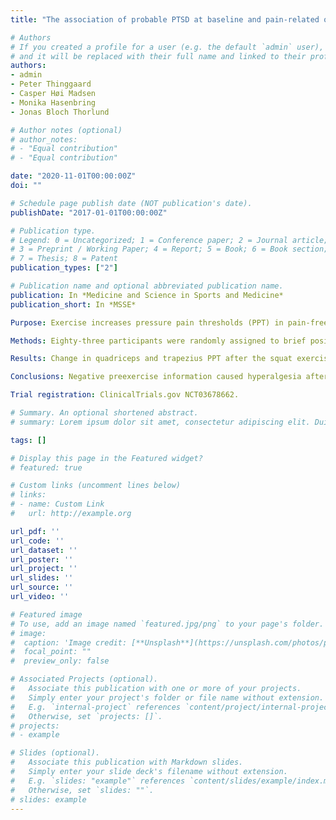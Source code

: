 ```yaml
---
title: "The association of probable PTSD at baseline and pain-related outcomes after chronic pain rehabilitation: a comparison of DSM-5 and ICD-11 criteria for PTSD"

# Authors
# If you created a profile for a user (e.g. the default `admin` user), write the username (folder name) here 
# and it will be replaced with their full name and linked to their profile.
authors:
- admin
- Peter Thinggaard
- Casper Høi Madsen
- Monika Hasenbring
- Jonas Bloch Thorlund

# Author notes (optional)
# author_notes:
# - "Equal contribution"
# - "Equal contribution"

date: "2020-11-01T00:00:00Z"
doi: ""

# Schedule page publish date (NOT publication's date).
publishDate: "2017-01-01T00:00:00Z"

# Publication type.
# Legend: 0 = Uncategorized; 1 = Conference paper; 2 = Journal article;
# 3 = Preprint / Working Paper; 4 = Report; 5 = Book; 6 = Book section;
# 7 = Thesis; 8 = Patent
publication_types: ["2"]

# Publication name and optional abbreviated publication name.
publication: In *Medicine and Science in Sports and Medicine*
publication_short: In *MSSE*

Purpose: Exercise increases pressure pain thresholds (PPT) in pain-free individuals, known as exercise-induced hypoalgesia (EIH). Positive preexercise information can elicit higher EIH responses, but the effect of positive versus negative preexercise information on EIH is unknown. The primary aim of this randomized controlled trial was to compare EIH at the exercising thigh muscle after an isometric squat exercise between individuals receiving positive versus negative preexercise information about the effect of exercise on pain. Secondary aims were to compare EIH at nonexercising muscles between groups, and to investigate the relationship between participants' expectations and EIH.

Methods: Eighty-three participants were randomly assigned to brief positive (n = 28), neutral (n = 28) or negative (n = 27) verbal information. The neutral information group was included in the study as a reference group. Pressure pain thresholds at the thigh and trapezius muscles were assessed before and after the intervention (i.e., preexercise information+squat exercise). Expectations of pain relief were assessed using a numerical rating scale (-10 [most negative] to 10 [most positive]).

Results: Change in quadriceps and trapezius PPT after the squat exercise showed a large difference between the positive and negative information groups (quadriceps, 102 kPa; 95% confidence interval, 55-150; effect size, 1.2; trapezius, 41 kPa; 95% confidence interval, 16-65; effect size:, 0.9). The positive information group had a 22% increase in quadriceps PPT whereas the negative information group had a 4% decrease. A positive correlation was found between expectations and increase in PPT.

Conclusions: Negative preexercise information caused hyperalgesia after the wall squat exercise, whereas positive or neutral preexercise information caused hypoalgesia. Positive preexercise information did not change the magnitude of EIH compared with neutral information.

Trial registration: ClinicalTrials.gov NCT03678662. 

# Summary. An optional shortened abstract.
# summary: Lorem ipsum dolor sit amet, consectetur adipiscing elit. Duis posuere tellus ac convallis placerat. Proin tincidunt magna sed ex sollicitudin condimentum.

tags: []

# Display this page in the Featured widget?
# featured: true

# Custom links (uncomment lines below)
# links:
# - name: Custom Link
#   url: http://example.org

url_pdf: ''
url_code: ''
url_dataset: ''
url_poster: ''
url_project: ''
url_slides: ''
url_source: ''
url_video: ''

# Featured image
# To use, add an image named `featured.jpg/png` to your page's folder. 
# image:
#  caption: 'Image credit: [**Unsplash**](https://unsplash.com/photos/pLCdAaMFLTE)'
#  focal_point: ""
#  preview_only: false

# Associated Projects (optional).
#   Associate this publication with one or more of your projects.
#   Simply enter your project's folder or file name without extension.
#   E.g. `internal-project` references `content/project/internal-project/index.md`.
#   Otherwise, set `projects: []`.
# projects:
# - example

# Slides (optional).
#   Associate this publication with Markdown slides.
#   Simply enter your slide deck's filename without extension.
#   E.g. `slides: "example"` references `content/slides/example/index.md`.
#   Otherwise, set `slides: ""`.
# slides: example
---
```

